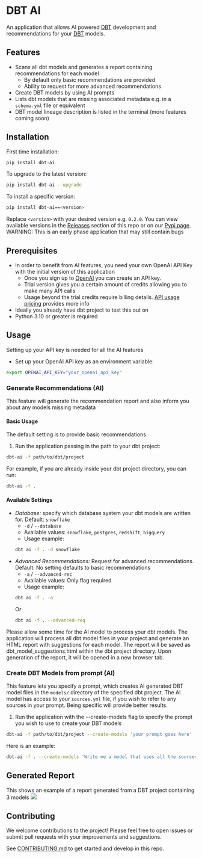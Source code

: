 # DBT AI

An application that allows AI powered [DBT](https://www.getdbt.com/) development and recommendations for your [DBT](https://www.getdbt.com/) models.

## Features
 - Scans all dbt models and generates a report containing recommendations for each model
   - By default only basic recommendations are provided
   - Ability to request for more advanced recommendations
 - Create DBT models by using AI prompts
 - Lists dbt models that are missing associated metadata e.g. in a `schema.yml` file or equivalent
 - DBT model lineage description is listed in the terminal (more features coming soon)

## Installation
First time installation:
```bash
pip install dbt-ai
```

To upgrade to the latest version:
```bash
pip install dbt-ai --upgrade
```

To install a specific version:
```bash
pip install dbt-ai==<version>
```
Replace `<version>` with your desired version e.g. `0.2.0`. You can view available versions in the [Releases](https://github.com/armalite/dbt-ai/releases) section of this repo or on our [Pypi page](https://pypi.org/project/dbt-ai/).
WARNING: This is an early phase application that may still contain bugs

## Prerequisites
 - In order to benefit from AI features, you need your own OpenAI API Key with the initial version of this application
    - Once you sign up to [OpenAI](https://openai.com/product) you can create an API key. 
    - Trial version gives you a certain amount of credits allowing you to make many API calls
    - Usage beyond the trial credits require billing details. [API usage pricing](https://openai.com/pricing) provides more info
 - Ideally you already have dbt project to test this out on
 - Python 3.10 or greater is required


## Usage
Setting up your API key is needed for all the AI features
 - Set up your OpenAI API key as an environment variable:
```bash
export OPENAI_API_KEY="your_openai_api_key"
```

### Generate Recommendations (AI)
This feature will generate the recommendation report and also inform you about any models missing metadata

#### Basic Usage
The default setting is to provide basic recommendations
  1. Run the application passing in the path to your dbt project:
```bash
dbt-ai -f path/to/dbt/project
```

For example, if you are already inside your dbt project directory, you can run:
```bash
dbt-ai -f .
```

#### Available Settings

   - *Database:* specify which database system your dbt models are written for. Default: `snowflake`
      - `-d` / `--database`
      - Available values: `snowflake`, `postgres`, `redshift`, `bigquery`
      - Usage example: 
      ```bash
      dbt ai -f . -d snowflake
      ```
   - *Advanced Recommendations:* Request for advanced recommendations. Default: No setting defaults to basic recommendations
      - `-a` / `--advanced-rec`
      - Available values: Only flag required
      - Usage example: 
      ```bash
      dbt ai -f . -a 
      ```
      Or
      ```bash
      dbt ai -f . --advanced-req
      ```

Please allow some time for the AI model to process your dbt models. The application will process all dbt model files in your project and generate an HTML report with suggestions for each model. The report will be saved as dbt_model_suggestions.html within the dbt project directory. Upon generation of the report, it will be opened in a new browser tab.

### Create DBT Models from prompt (AI)
This feature lets you specify a prompt, which creates AI generated DBT model files in the `models/` directory of the specified dbt project. The AI model has access to your `sources.yml` file, if you wish to refer to any sources in your prompt. Being specific will provide better results.
 1. Run the application with the --create-models flag to specify the prompt you wish to use to create your DBT models
 ```bash
dbt-ai -f path/to/dbt/project --create-models 'your prompt goes here'
 ```

Here is an example:
```bash
dbt-ai -f . --create-models 'Write me a model that uses all the sources available in sources.yml and joins them together using the id column'
```

## Generated Report
This shows an example of a report generated from a DBT project containing 3 models
![](images/generated_report_1.png?raw=true)

## Contributing
We welcome contributions to the project! Please feel free to open issues or submit pull requests with your improvements and suggestions.

See [CONTRIBUTING.md](CONTRIBUTING.md) to get started and develop in this repo.
